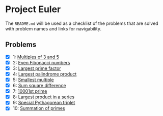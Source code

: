 # Project Euler

The `README.md` will be used as a checklist of the problems that are
solved with problem names and links for navigability.

## Problems

- [X] 1: [Multiples of 3 and 5](https://projecteuler.net/problem=1)
- [X] 2: [Even Fibonacci numbers](https://projecteuler.net/problem=2)
- [X] 3: [Largest prime factor](https://projecteuler.net/problem=3)
- [X] 4: [Largest palindrome product](https://projecteuler.net/problem=4)
- [X] 5: [Smallest multiple](https://projecteuler.net/problem=5)
- [X] 6: [Sum square difference](https://projecteuler.net/problem=6)
- [X] 7: [10001st prime](https://projecteuler.net/problem=7)
- [X] 8: [Largest product in a series](https://projecteuler.net/problem=8)
- [X] 9: [Special Pythagorean triplet](https://projecteuler.net/problem=9)
- [X] 10: [Summation of primes](https://projecteuler.net/problem=10)